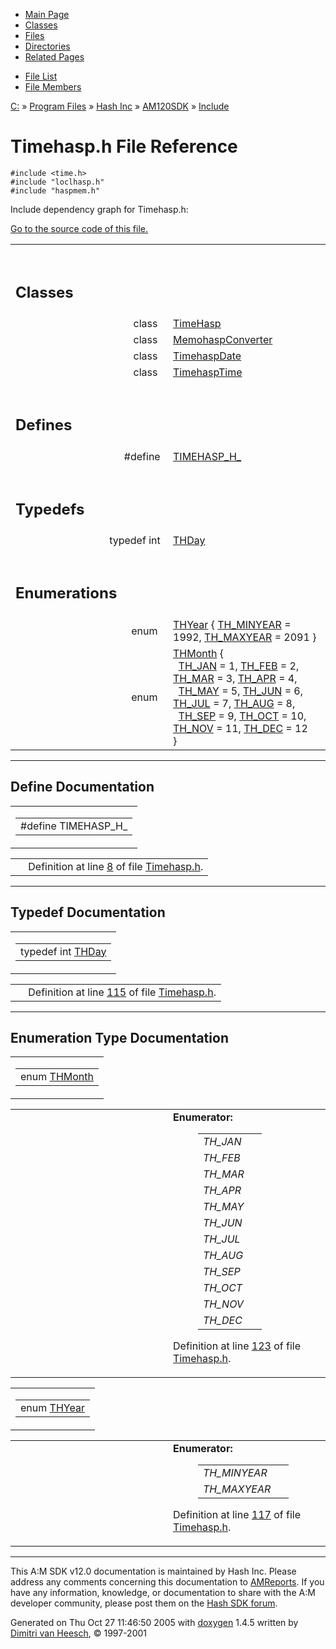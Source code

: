 <div class="tabs">

- [Main Page](index.md)
- [Classes](annotated.md)
- <span id="current">[Files](files.md)</span>
- [Directories](dirs.md)
- [Related Pages](pages.md)

</div>

<div class="tabs">

- [File List](files.md)
- [File Members](globals.md)

</div>

<div class="nav">

<a href="dir_C_3A_2F.md" class="el">C:</a> » <a href="dir_C_3A_2FProgram_20Files_2F.md" class="el">Program Files</a> » <a href="dir_C_3A_2FProgram_20Files_2FHash_20Inc_2F.md" class="el">Hash Inc</a> » <a href="dir_C_3A_2FProgram_20Files_2FHash_20Inc_2FAM120SDK_2F.md" class="el">AM120SDK</a> » <a href="dir_C_3A_2FProgram_20Files_2FHash_20Inc_2FAM120SDK_2FInclude_2F.md" class="el">Include</a>

</div>

# Timehasp.h File Reference

`#include <time.h>`  
`#include "loclhasp.h"`  
`#include "haspmem.h"`  

Include dependency graph for Timehasp.h:

<span class="image placeholder" original-image-src="Timehasp_8h__incl.gif" original-image-title="" border="0" usemap="#C:/Program Files/Hash Inc/AM120SDK/Include/Timehasp.h_map"></span>

[Go to the source code of this file.](Timehasp_8h-source.md)

<table data-border="0" data-cellpadding="0" data-cellspacing="0">
<colgroup>
<col style="width: 50%" />
<col style="width: 50%" />
</colgroup>
<tbody>
<tr>
<td></td>
<td></td>
</tr>
<tr>
<td colspan="2"><br />
&#10;<h2 id="classes">Classes</h2></td>
</tr>
<tr>
<td class="memItemLeft" style="text-align: right;" data-nowrap="" data-valign="top">class  </td>
<td class="memItemRight" data-valign="bottom"><a href="classTimeHasp.md" class="el">TimeHasp</a></td>
</tr>
<tr>
<td class="memItemLeft" style="text-align: right;" data-nowrap="" data-valign="top">class  </td>
<td class="memItemRight" data-valign="bottom"><a href="classMemohaspConverter.md" class="el">MemohaspConverter</a></td>
</tr>
<tr>
<td class="memItemLeft" style="text-align: right;" data-nowrap="" data-valign="top">class  </td>
<td class="memItemRight" data-valign="bottom"><a href="classTimehaspDate.md" class="el">TimehaspDate</a></td>
</tr>
<tr>
<td class="memItemLeft" style="text-align: right;" data-nowrap="" data-valign="top">class  </td>
<td class="memItemRight" data-valign="bottom"><a href="classTimehaspTime.md" class="el">TimehaspTime</a></td>
</tr>
<tr>
<td colspan="2"><br />
&#10;<h2 id="defines">Defines</h2></td>
</tr>
<tr>
<td class="memItemLeft" style="text-align: right;" data-nowrap="" data-valign="top">#define </td>
<td class="memItemRight" data-valign="bottom"><a href="Timehasp_8h.md#334e30ee012a73bb87ca114759497ca5" class="el">TIMEHASP_H_</a></td>
</tr>
<tr>
<td colspan="2"><br />
&#10;<h2 id="typedefs">Typedefs</h2></td>
</tr>
<tr>
<td class="memItemLeft" style="text-align: right;" data-nowrap="" data-valign="top">typedef int </td>
<td class="memItemRight" data-valign="bottom"><a href="Timehasp_8h.md#834a8a3407d572b6106767f26cd29098" class="el">THDay</a></td>
</tr>
<tr>
<td colspan="2"><br />
&#10;<h2 id="enumerations">Enumerations</h2></td>
</tr>
<tr>
<td class="memItemLeft" style="text-align: right;" data-nowrap="" data-valign="top">enum  </td>
<td class="memItemRight" data-valign="bottom"><a href="Timehasp_8h.md#30ac26c81bc9e5b7d6aafbcd82a211ab" class="el">THYear</a> { <a href="Timehasp_8h.md#30ac26c81bc9e5b7d6aafbcd82a211abf85f87228f385f0efae0b0ebc56e1c2d" class="el">TH_MINYEAR</a> = 1992, <a href="Timehasp_8h.md#30ac26c81bc9e5b7d6aafbcd82a211ab3958664b5f9418aeffbc8f21a254bdd8" class="el">TH_MAXYEAR</a> = 2091 }</td>
</tr>
<tr>
<td class="memItemLeft" style="text-align: right;" data-nowrap="" data-valign="top">enum  </td>
<td class="memItemRight" data-valign="bottom"><a href="Timehasp_8h.md#8def57c7506e3bdbc69fa1e59061fb3d" class="el">THMonth</a> {<br />
  <a href="Timehasp_8h.md#8def57c7506e3bdbc69fa1e59061fb3d3e5bcdecf5bde81aef21ea29f8ab7417" class="el">TH_JAN</a> = 1, <a href="Timehasp_8h.md#8def57c7506e3bdbc69fa1e59061fb3d17043fb8bb57510893e952091003af8e" class="el">TH_FEB</a> = 2, <a href="Timehasp_8h.md#8def57c7506e3bdbc69fa1e59061fb3de37e830b4c25b6ab4c9d4619100f23f3" class="el">TH_MAR</a> = 3, <a href="Timehasp_8h.md#8def57c7506e3bdbc69fa1e59061fb3d9769dff9439c1e59275bacf1f1e23b7a" class="el">TH_APR</a> = 4,<br />
  <a href="Timehasp_8h.md#8def57c7506e3bdbc69fa1e59061fb3d1951511b1faa3fab3f3f7b1c85213855" class="el">TH_MAY</a> = 5, <a href="Timehasp_8h.md#8def57c7506e3bdbc69fa1e59061fb3ddb88c4cc82f83d0adbd93b3cbe890e65" class="el">TH_JUN</a> = 6, <a href="Timehasp_8h.md#8def57c7506e3bdbc69fa1e59061fb3d6d33ea41b16fb863424420eb0f7e9db6" class="el">TH_JUL</a> = 7, <a href="Timehasp_8h.md#8def57c7506e3bdbc69fa1e59061fb3d86c4f5b56d058972095bebc558035c70" class="el">TH_AUG</a> = 8,<br />
  <a href="Timehasp_8h.md#8def57c7506e3bdbc69fa1e59061fb3d0c2c54c0d3abca0f2227eeb8b94f980e" class="el">TH_SEP</a> = 9, <a href="Timehasp_8h.md#8def57c7506e3bdbc69fa1e59061fb3d5b5a47b2341e57acfb6c5267cca601d6" class="el">TH_OCT</a> = 10, <a href="Timehasp_8h.md#8def57c7506e3bdbc69fa1e59061fb3da9b7ccf15c8b934e832a5e72fe78e305" class="el">TH_NOV</a> = 11, <a href="Timehasp_8h.md#8def57c7506e3bdbc69fa1e59061fb3dfa16026000a9b74995812fc7fa402549" class="el">TH_DEC</a> = 12<br />
}</td>
</tr>
</tbody>
</table>

------------------------------------------------------------------------

## Define Documentation

<span id="334e30ee012a73bb87ca114759497ca5" class="anchor"></span>

<table class="mdTable" data-cellpadding="2" data-cellspacing="0">
<colgroup>
<col style="width: 100%" />
</colgroup>
<tbody>
<tr>
<td class="mdRow"><table data-cellpadding="0" data-cellspacing="0" data-border="0">
<tbody>
<tr>
<td class="md" data-nowrap="" data-valign="top">#define TIMEHASP_H_</td>
</tr>
</tbody>
</table></td>
</tr>
</tbody>
</table>

|  |  |
|----|----|
|   | Definition at line <a href="Timehasp_8h-source.md#l00008" class="el">8</a> of file <a href="Timehasp_8h-source.md" class="el">Timehasp.h</a>. |

------------------------------------------------------------------------

## Typedef Documentation

<span id="834a8a3407d572b6106767f26cd29098" class="anchor"></span>

<table class="mdTable" data-cellpadding="2" data-cellspacing="0">
<colgroup>
<col style="width: 100%" />
</colgroup>
<tbody>
<tr>
<td class="mdRow"><table data-cellpadding="0" data-cellspacing="0" data-border="0">
<tbody>
<tr>
<td class="md" data-nowrap="" data-valign="top">typedef int <a href="Timehasp_8h.md#834a8a3407d572b6106767f26cd29098" class="el">THDay</a></td>
</tr>
</tbody>
</table></td>
</tr>
</tbody>
</table>

|  |  |
|----|----|
|   | Definition at line <a href="Timehasp_8h-source.md#l00115" class="el">115</a> of file <a href="Timehasp_8h-source.md" class="el">Timehasp.h</a>. |

------------------------------------------------------------------------

## Enumeration Type Documentation

<span id="8def57c7506e3bdbc69fa1e59061fb3d" class="anchor"></span>

<table class="mdTable" data-cellpadding="2" data-cellspacing="0">
<colgroup>
<col style="width: 100%" />
</colgroup>
<tbody>
<tr>
<td class="mdRow"><table data-cellpadding="0" data-cellspacing="0" data-border="0">
<tbody>
<tr>
<td class="md" data-nowrap="" data-valign="top">enum <a href="Timehasp_8h.md#8def57c7506e3bdbc69fa1e59061fb3d" class="el">THMonth</a></td>
</tr>
</tbody>
</table></td>
</tr>
</tbody>
</table>

<table data-cellspacing="5" data-cellpadding="0" data-border="0">
<colgroup>
<col style="width: 50%" />
<col style="width: 50%" />
</colgroup>
<tbody>
<tr>
<td> </td>
<td><dl>
<dt><strong>Enumerator:</strong></dt>
<dd>
<table data-border="0" data-cellspacing="2" data-cellpadding="0">
<tbody>
<tr>
<td data-valign="top"><em><span id="8def57c7506e3bdbc69fa1e59061fb3d3e5bcdecf5bde81aef21ea29f8ab7417" class="anchor"></span>TH_JAN</em> </td>
<td></td>
</tr>
<tr>
<td data-valign="top"><em><span id="8def57c7506e3bdbc69fa1e59061fb3d17043fb8bb57510893e952091003af8e" class="anchor"></span>TH_FEB</em> </td>
<td></td>
</tr>
<tr>
<td data-valign="top"><em><span id="8def57c7506e3bdbc69fa1e59061fb3de37e830b4c25b6ab4c9d4619100f23f3" class="anchor"></span>TH_MAR</em> </td>
<td></td>
</tr>
<tr>
<td data-valign="top"><em><span id="8def57c7506e3bdbc69fa1e59061fb3d9769dff9439c1e59275bacf1f1e23b7a" class="anchor"></span>TH_APR</em> </td>
<td></td>
</tr>
<tr>
<td data-valign="top"><em><span id="8def57c7506e3bdbc69fa1e59061fb3d1951511b1faa3fab3f3f7b1c85213855" class="anchor"></span>TH_MAY</em> </td>
<td></td>
</tr>
<tr>
<td data-valign="top"><em><span id="8def57c7506e3bdbc69fa1e59061fb3ddb88c4cc82f83d0adbd93b3cbe890e65" class="anchor"></span>TH_JUN</em> </td>
<td></td>
</tr>
<tr>
<td data-valign="top"><em><span id="8def57c7506e3bdbc69fa1e59061fb3d6d33ea41b16fb863424420eb0f7e9db6" class="anchor"></span>TH_JUL</em> </td>
<td></td>
</tr>
<tr>
<td data-valign="top"><em><span id="8def57c7506e3bdbc69fa1e59061fb3d86c4f5b56d058972095bebc558035c70" class="anchor"></span>TH_AUG</em> </td>
<td></td>
</tr>
<tr>
<td data-valign="top"><em><span id="8def57c7506e3bdbc69fa1e59061fb3d0c2c54c0d3abca0f2227eeb8b94f980e" class="anchor"></span>TH_SEP</em> </td>
<td></td>
</tr>
<tr>
<td data-valign="top"><em><span id="8def57c7506e3bdbc69fa1e59061fb3d5b5a47b2341e57acfb6c5267cca601d6" class="anchor"></span>TH_OCT</em> </td>
<td></td>
</tr>
<tr>
<td data-valign="top"><em><span id="8def57c7506e3bdbc69fa1e59061fb3da9b7ccf15c8b934e832a5e72fe78e305" class="anchor"></span>TH_NOV</em> </td>
<td></td>
</tr>
<tr>
<td data-valign="top"><em><span id="8def57c7506e3bdbc69fa1e59061fb3dfa16026000a9b74995812fc7fa402549" class="anchor"></span>TH_DEC</em> </td>
<td></td>
</tr>
</tbody>
</table>
</dd>
</dl>
<p>Definition at line <a href="Timehasp_8h-source.md#l00123" class="el">123</a> of file <a href="Timehasp_8h-source.md" class="el">Timehasp.h</a>.</p></td>
</tr>
</tbody>
</table>

<span id="30ac26c81bc9e5b7d6aafbcd82a211ab" class="anchor"></span>

<table class="mdTable" data-cellpadding="2" data-cellspacing="0">
<colgroup>
<col style="width: 100%" />
</colgroup>
<tbody>
<tr>
<td class="mdRow"><table data-cellpadding="0" data-cellspacing="0" data-border="0">
<tbody>
<tr>
<td class="md" data-nowrap="" data-valign="top">enum <a href="Timehasp_8h.md#30ac26c81bc9e5b7d6aafbcd82a211ab" class="el">THYear</a></td>
</tr>
</tbody>
</table></td>
</tr>
</tbody>
</table>

<table data-cellspacing="5" data-cellpadding="0" data-border="0">
<colgroup>
<col style="width: 50%" />
<col style="width: 50%" />
</colgroup>
<tbody>
<tr>
<td> </td>
<td><dl>
<dt><strong>Enumerator:</strong></dt>
<dd>
<table data-border="0" data-cellspacing="2" data-cellpadding="0">
<tbody>
<tr>
<td data-valign="top"><em><span id="30ac26c81bc9e5b7d6aafbcd82a211abf85f87228f385f0efae0b0ebc56e1c2d" class="anchor"></span>TH_MINYEAR</em> </td>
<td></td>
</tr>
<tr>
<td data-valign="top"><em><span id="30ac26c81bc9e5b7d6aafbcd82a211ab3958664b5f9418aeffbc8f21a254bdd8" class="anchor"></span>TH_MAXYEAR</em> </td>
<td></td>
</tr>
</tbody>
</table>
</dd>
</dl>
<p>Definition at line <a href="Timehasp_8h-source.md#l00117" class="el">117</a> of file <a href="Timehasp_8h-source.md" class="el">Timehasp.h</a>.</p></td>
</tr>
</tbody>
</table>

------------------------------------------------------------------------

<span class="small">This A:M SDK v12.0 documentation is maintained by Hash Inc. Please address any comments concerning this documentation to [AMReports](http://www.hash.com/reports). If you have any information, knowledge, or documentation to share with the A:M developer community, please post them on the [Hash SDK forum](http://www.hash.com/forums/index.php?showforum=11).</span>

Generated on Thu Oct 27 11:46:50 2005 with [<span class="image placeholder" original-image-src="doxygen.png" original-image-title="" height="45" width="100" align="middle" border="0">doxygen</span>](http://www.doxygen.org/index.html) 1.4.5 written by [Dimitri van Heesch](mailto:dimitri@stack.nl), © 1997-2001
